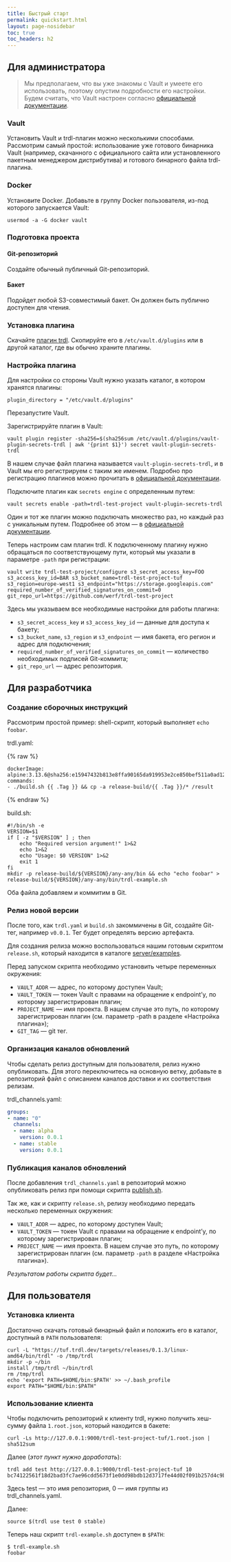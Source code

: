 ```yaml
---
title: Быстрый старт
permalink: quickstart.html
layout: page-nosidebar
toc: true
toc_headers: h2
---
```


## Для администратора

> Мы предполагаем, что вы уже знакомы с Vault и умеете его использовать, поэтому опустим подробности его настройки. Будем считать, что Vault настроен согласно [официальной документации](https://learn.hashicorp.com/tutorials/vault/deployment-guide).

### Vault

Установить Vault и trdl-плагин можно несколькими способами. Рассмотрим самый простой: использование уже готового бинарника Vault (например, скачанного с официального сайта или установленного пакетным менеджером дистрибутива) и готового бинарного файла trdl-плагина.

### Docker
Установите Docker. Добавьте в группу Docker пользователя, из-под которого запускается Vault:

```shell
usermod -a -G docker vault
```

### Подготовка проекта

#### Git-репозиторий

Создайте обычный публичный Git-репозиторий.

#### Бакет

Подойдет любой S3-совместимый бакет. Он должен быть публично доступен для чтения.

### Установка плагина

Скачайте [плагин trdl](https://github.com/werf/trdl/releases). Скопируйте его в `/etc/vault.d/plugins` или в другой каталог, где вы обычно храните плагины.

### Настройка плагина

Для настройки со стороны Vault нужно указать каталог, в котором хранятся плагины:

```shell
plugin_directory = "/etc/vault.d/plugins"
```

Перезапустите Vault.

Зарегистрируйте плагин в Vault:

```shell
vault plugin register -sha256=$(sha256sum /etc/vault.d/plugins/vault-plugin-secrets-trdl | awk '{print $1}') secret vault-plugin-secrets-trdl
```

В нашем случае файл плагина называется `vault-plugin-secrets-trdl`, и в Vault мы его регистрируем с таким же именем. Подробно про регистрацию плагинов можно прочитать в [официальной документации](https://www.vaultproject.io/docs/commands/plugin/register).

Подключите плагин как `secrets engine` с определенным путем:

```shell
vault secrets enable -path=trdl-test-project vault-plugin-secrets-trdl
```

Один и тот же плагин можно подключать множество раз, но каждый раз с уникальным путем. Подробнее об этом — в [официальной документации](https://www.vaultproject.io/docs/commands/secrets/enable).

Теперь настроим сам плагин trdl. К подключенному плагину нужно обращаться по соответствующему пути, который мы указали в параметре `-path` при регистрации:

```shell
vault write trdl-test-project/configure s3_secret_access_key=FOO s3_access_key_id=BAR s3_bucket_name=trdl-test-project-tuf s3_region=europe-west1 s3_endpoint="https://storage.googleapis.com" required_number_of_verified_signatures_on_commit=0 git_repo_url=https://github.com/werf/trdl-test-project
```

Здесь мы указываем все необходимые настройки для работы плагина:
* `s3_secret_access_key` и `s3_access_key_id` — данные для доступа к бакету;
* `s3_bucket_name`, `s3_region` и `s3_endpoint` — имя бакета, его регион и адрес для подключения;
* `required_number_of_verified_signatures_on_commit` — количество необходимых подписей Git-коммита;
* `git_repo_url` — адрес репозитория.

## Для разработчика

### Создание сборочных инструкций

Рассмотрим простой пример: shell-скрипт, который выполняет `echo foobar`.

trdl.yaml:

{% raw %}
```shell
dockerImage: alpine:3.13.6@sha256:e15947432b813e8ffa90165da919953e2ce850bef511a0ad1287d7cb86de84b5
commands:
- ./build.sh {{ .Tag }} && cp -a release-build/{{ .Tag }}/* /result
```
{% endraw %}

build.sh:

```shell
#!/bin/sh -e
VERSION=$1
if [ -z "$VERSION" ] ; then
    echo "Required version argument!" 1>&2
    echo 1>&2
    echo "Usage: $0 VERSION" 1>&2
    exit 1
fi
mkdir -p release-build/${VERSION}/any-any/bin && echo "echo foobar" > release-build/${VERSION}/any-any/bin/trdl-example.sh
```

Оба файла добавляем и коммитим в Git.

### Релиз новой версии

После того, как `trdl.yaml` и `build.sh` закоммичены в Git, создайте Git-тег, например `v0.0.1`. Тег будет определять версию артефакта.

Для создания релиза можно воспользоваться нашим готовым скриптом `release.sh`, который находится в каталоге [server/examples](https://github.com/werf/trdl/tree/main/server/examples).

Перед запуском скрипта необходимо установить четыре переменных окружения:
* `VAULT_ADDR` — адрес, по которому доступен Vault;
* `VAULT_TOKEN` — токен Vault с правами на обращение к endpoint’у, по которому зарегистрирован плагин;
* `PROJECT_NAME` — имя проекта. В нашем случае это путь, по которому зарегистрирован плагин (см. параметр -path в разделе «Настройка плагина»);
* `GIT_TAG` — git тег.

### Организация каналов обновлений

Чтобы сделать релиз доступным для пользователя, релиз нужно опубликовать. Для этого переключитесь на основную ветку, добавьте в репозиторий файл с описанием каналов доставки и их соответствия релизам.

trdl_channels.yaml:

```yaml
groups:
- name: "0"
  channels:
  - name: alpha
    version: 0.0.1
  - name: stable
    version: 0.0.1
```

### Публикация каналов обновлений

После добавления `trdl_channels.yaml` в репозиторий можно опубликовать релиз при помощи скрипта [publish.sh](https://github.com/werf/trdl/tree/main/server/examples).

Так же, как и скрипту `release.sh`, релизу необходимо передать несколько переменных окружения:
* `VAULT_ADDR` — адрес, по которому доступен Vault;
* `VAULT_TOKEN` — токен Vault с правами на обращение к endpoint’у, по которому зарегистрирован плагин;
* `PROJECT_NAME` — имя проекта. В нашем случае это путь, по которому зарегистрирован плагин (см. параметр `-path` в разделе «Настройка плагина»).

*Результатом работы скрипта будет…*

## Для пользователя

### Установка клиента

Достаточно скачать готовый бинарный файл и положить его в каталог, доступный в `PATH` пользователя:

```shell
curl -L "https://tuf.trdl.dev/targets/releases/0.1.3/linux-amd64/bin/trdl" -o /tmp/trdl
mkdir -p ~/bin
install /tmp/trdl ~/bin/trdl
rm /tmp/trdl
echo 'export PATH=$HOME/bin:$PATH' >> ~/.bash_profile
export PATH="$HOME/bin:$PATH"
```

### Использование клиента

Чтобы подключить репозиторий к клиенту trdl, нужно получить хеш-сумму файла `1.root.json`, который находится в бакете:

```shell
curl -Ls http://127.0.0.1:9000/trdl-test-project-tuf/1.root.json | sha512sum
```

Далее (*этот пункт нужно доработать*):

```shell
trdl add test http://127.0.0.1:9000/trdl-test-project-tuf 10 bc74122561f18d2bad3fc7ae96cdd5673f1e0dd98bdb12d3717fe44d02f091b257d4c9b85deb591b0b342531d847a66edbe92824edbc93e9077d88cc45184d68
```

Здесь test — это имя репозитория, 0 — имя группы из trdl_channels.yaml.

Далее:

```shell
source $(trdl use test 0 stable)
```

Теперь наш скрипт `trdl-example.sh` доступен в `$PATH`:

```shell
$ trdl-example.sh
foobar
```
